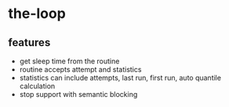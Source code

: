 # the-loop
## features
- get sleep time from the routine
- routine accepts attempt and statistics
- statistics can include attempts, last run, first run, auto quantile calculation
- stop support with semantic blocking
